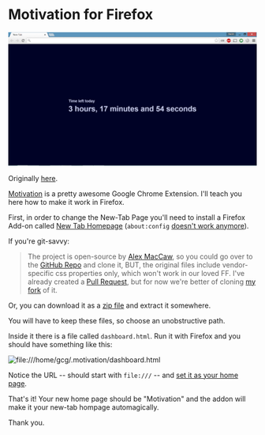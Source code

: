 Motivation for Firefox
=======================

![](screenshot.png)

Originally [here](http://gunargessner.com/motivation).

[Motivation] is a pretty awesome Google Chrome Extension. I'll teach you here
how to make it work in Firefox.

First, in order to change the New-Tab Page you'll need to install a Firefox
Add-on called [New Tab Homepage] (`about:config` [doesn't work anymore][aboutconfig]).

If you're git-savvy:

> The project is open-source by [Alex MacCaw], so you could go over to the [GitHub
> Repo] and clone it, BUT, the original files include vendor-specific css
properties only, which won't work in our loved FF. I've already created a [Pull
> Request], but for now we're better of cloning [my fork] of it.

Or, you can download it as a [zip file] and extract it somewhere.

You will have to keep these files, so choose an unobstructive path.

Inside it there is a file called `dashboard.html`. Run it with Firefox and you
should have something like this:

![file:///home/gcg/.motivation/dashboard.html](/inc/motivation.png)

Notice the URL -- should start with `file:///` -- and [set it as your home page].

That's it! Your new home page should be "Motivation" and the addon will make it
your new-tab hompage automagically.

Thank you.

[Motivation]: https://chrome.google.com/webstore/detail/motivation/ofdgfpchbidcgncgfpdlpclnpaemakoj
[New Tab Homepage]: https://github.com/gunar/motivation/archive/master.zip
[aboutconfig]: https://support.mozilla.org/en-US/questions/1084992
[Alex MacCaw]: http://blog.alexmaccaw.com/life-hacks
[GitHub Repo]: https://github.com/maccman/motivation
[Pull Request]: https://github.com/maccman/motivation/pull/17
[my fork]: https://github.com/gunar/motivation
[zip file]: https://github.com/gunar/motivation/archive/master.zip
[set it as your home page]: https://support.mozilla.org/en-US/kb/how-to-set-the-home-page


